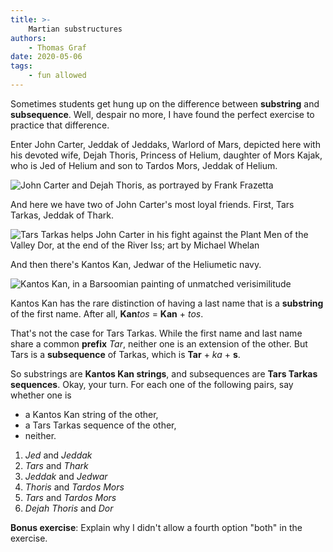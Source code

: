```yaml
---
title: >-
    Martian substructures
authors:
    - Thomas Graf
date: 2020-05-06
tags:
    - fun allowed
---
```


<!-- START_SUMMARY_BLOCK -->
Sometimes students get hung up on the difference between **substring** and **subsequence**.
Well, despair no more, I have found the perfect exercise to practice that difference.
<!-- END_SUMMARY_BLOCK -->

Enter John Carter, Jeddak of Jeddaks, Warlord of Mars, depicted here with his devoted wife, Dejah Thoris, Princess of Helium, daughter of Mors Kajak, who is Jed of Helium and son to Tardos Mors, Jeddak of Helium.

![John Carter and Dejah Thoris, as portrayed by Frank Frazetta](https://vignette.wikia.nocookie.net/barsoom/images/2/26/Frazetta_PoM.jpg/revision/latest?cb=20090528221427)

And here we have two of John Carter's most loyal friends.
First, Tars Tarkas, Jeddak of Thark.

![Tars Tarkas helps John Carter in his fight against the Plant Men of the Valley Dor, at the end of the River Iss; art by Michael Whelan](https://vignette.wikia.nocookie.net/barsoom/images/a/ac/Tars_Tarkas_and_John_Carter.jpg/revision/latest?cb=20101128213452)

And then there's Kantos Kan, Jedwar of the Heliumetic navy.

![Kantos Kan, in a Barsoomian painting of unmatched verisimilitude](https://vignette.wikia.nocookie.net/barsoom/images/a/a2/Kantos-Kan.jpg/revision/latest?cb=20120713232546)

Kantos Kan has the rare distinction of having a last name that is a **substring** of the first name.
After all, **Kan***tos* = **Kan** + *tos*.

That's not the case for Tars Tarkas.
While the first name and last name share a common **prefix** *Tar*, neither one is an extension of the other.
But Tars is a **subsequence** of Tarkas, which is **Tar** + *ka* + **s**.

So substrings are **Kantos Kan strings**, and subsequences are **Tars Tarkas sequences**.
Okay, your turn.
For each one of the following pairs, say whether one is

- a Kantos Kan string of the other,
- a Tars Tarkas sequence of the other,
- neither.

1. *Jed* and *Jeddak*
1. *Tars* and *Thark*
1. *Jeddak* and *Jedwar*
1. *Thoris* and *Tardos Mors*
1. *Tars* and *Tardos Mors*
1. *Dejah Thoris* and *Dor*

**Bonus exercise**: Explain why I didn't allow a fourth option "both" in the exercise.
